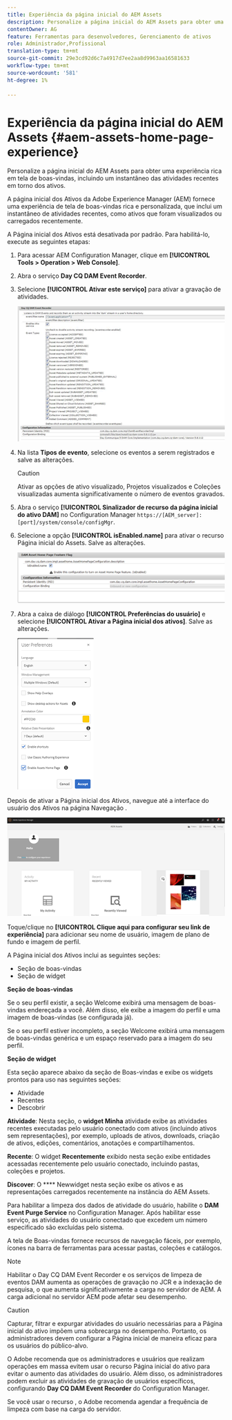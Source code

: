 ```yaml
---
title: Experiência da página inicial do AEM Assets
description: Personalize a página inicial do AEM Assets para obter uma experiência rica em tela de boas-vindas, incluindo um instantâneo das atividades recentes em torno dos ativos.
contentOwner: AG
feature: Ferramentas para desenvolvedores, Gerenciamento de ativos
role: Administrador,Profissional
translation-type: tm+mt
source-git-commit: 29e3cd92d6c7a4917d7ee2aa8d9963aa16581633
workflow-type: tm+mt
source-wordcount: '581'
ht-degree: 1%

---
```



# Experiência da página inicial do AEM Assets {#aem-assets-home-page-experience}

Personalize a página inicial do AEM Assets para obter uma experiência rica em tela de boas-vindas, incluindo um instantâneo das atividades recentes em torno dos ativos.

A página inicial dos Ativos da Adobe Experience Manager (AEM) fornece uma experiência de tela de boas-vindas rica e personalizada, que inclui um instantâneo de atividades recentes, como ativos que foram visualizados ou carregados recentemente.

A Página inicial dos Ativos está desativada por padrão. Para habilitá-lo, execute as seguintes etapas:

1. Para acessar AEM Configuration Manager, clique em **[!UICONTROL Tools > Operation > Web Console]**.
1. Abra o serviço **Day CQ DAM Event Recorder**.
1. Selecione **[!UICONTROL Ativar este serviço]** para ativar a gravação de atividades.

   ![chlimage_1-250](assets/chlimage_1-250.png)

1. Na lista **Tipos de evento**, selecione os eventos a serem registrados e salve as alterações.

   >[!CAUTION]
   >
   >Ativar as opções de ativo visualizado, Projetos visualizados e Coleções visualizadas aumenta significativamente o número de eventos gravados.

1. Abra o serviço **[!UICONTROL Sinalizador de recurso da página inicial do ativo DAM]** no Configuration Manager `https://[AEM_server]:[port]/system/console/configMgr`.
1. Selecione a opção **[!UICONTROL isEnabled.name]** para ativar o recurso Página inicial do Assets. Salve as alterações.

   ![chlimage_1-251](assets/chlimage_1-251.png)

1. Abra a caixa de diálogo **[!UICONTROL Preferências do usuário]** e selecione **[!UICONTROL Ativar a Página inicial dos ativos]**. Salve as alterações.

   ![user_preferences](assets/user_preferences.png)

Depois de ativar a Página inicial dos Ativos, navegue até a interface do usuário dos Ativos na página Navegação .

![home_page](assets/home_page.png)

Toque/clique no **[!UICONTROL Clique aqui para configurar seu link de experiência]** para adicionar seu nome de usuário, imagem de plano de fundo e imagem de perfil.

A Página inicial dos Ativos inclui as seguintes seções:

* Seção de boas-vindas
* Seção de widget

**Seção de boas-vindas**

Se o seu perfil existir, a seção Welcome exibirá uma mensagem de boas-vindas endereçada a você. Além disso, ele exibe a imagem do perfil e uma imagem de boas-vindas (se configurada já).

Se o seu perfil estiver incompleto, a seção Welcome exibirá uma mensagem de boas-vindas genérica e um espaço reservado para a imagem do seu perfil.

**Seção de widget**

Esta seção aparece abaixo da seção de Boas-vindas e exibe os widgets prontos para uso nas seguintes seções:

* Atividade
* Recentes
* Descobrir

**Atividade**: Nesta seção, o  **widget Minha** atividade exibe as atividades recentes executadas pelo usuário conectado com ativos (incluindo ativos sem representações), por exemplo, uploads de ativos, downloads, criação de ativos, edições, comentários, anotações e compartilhamentos.

**Recente**: O widget  **Recentemente** exibido nesta seção exibe entidades acessadas recentemente pelo usuário conectado, incluindo pastas, coleções e projetos.

**Discover**: O  **** Newwidget nesta seção exibe os ativos e as representações carregados recentemente na instância do AEM Assets.

Para habilitar a limpeza dos dados de atividade do usuário, habilite o **DAM Event Purge Service** no Configuration Manager. Após habilitar esse serviço, as atividades do usuário conectado que excedem um número especificado são excluídas pelo sistema.

A tela de Boas-vindas fornece recursos de navegação fáceis, por exemplo, ícones na barra de ferramentas para acessar pastas, coleções e catálogos.

>[!NOTE]
>
>Habilitar o Day CQ DAM Event Recorder e os serviços de limpeza de eventos DAM aumenta as operações de gravação no JCR e a indexação de pesquisa, o que aumenta significativamente a carga no servidor de AEM. A carga adicional no servidor AEM pode afetar seu desempenho.

>[!CAUTION]
>
>Capturar, filtrar e expurgar atividades do usuário necessárias para a Página inicial do ativo impõem uma sobrecarga no desempenho. Portanto, os administradores devem configurar a Página inicial de maneira eficaz para os usuários do público-alvo.
>
>O Adobe recomenda que os administradores e usuários que realizam operações em massa evitem usar o recurso Página inicial do ativo para evitar o aumento das atividades do usuário. Além disso, os administradores podem excluir as atividades de gravação de usuários específicos, configurando **Day CQ DAM Event Recorder** do Configuration Manager.
>
>Se você usar o recurso , o Adobe recomenda agendar a frequência de limpeza com base na carga do servidor.
